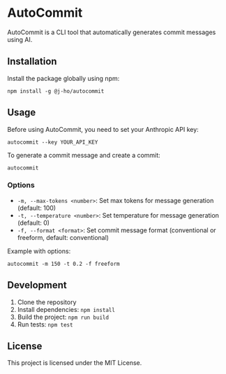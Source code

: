 # AutoCommit

AutoCommit is a CLI tool that automatically generates commit messages using AI.

## Installation

Install the package globally using npm:

```
npm install -g @j-ho/autocommit
```

## Usage

Before using AutoCommit, you need to set your Anthropic API key:

```
autocommit --key YOUR_API_KEY
```

To generate a commit message and create a commit:

```
autocommit
```

### Options

- `-m, --max-tokens <number>`: Set max tokens for message generation (default: 100)
- `-t, --temperature <number>`: Set temperature for message generation (default: 0)
- `-f, --format <format>`: Set commit message format (conventional or freeform, default: conventional)

Example with options:

```
autocommit -m 150 -t 0.2 -f freeform
```

## Development

1. Clone the repository
2. Install dependencies: `npm install`
3. Build the project: `npm run build`
4. Run tests: `npm test`

## License

This project is licensed under the MIT License.